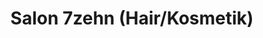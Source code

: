 ---
title: "Salon 7zehn (Hair/Kosmetik)"
url: /winterthur/salon-7zehn-hair-kosmetik/
shop: Friseur
---